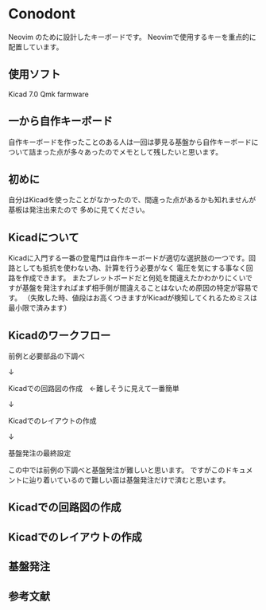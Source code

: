 # Conodont
Neovim のために設計したキーボードです。
Neovimで使用するキーを重点的に配置しています。
## 使用ソフト
Kicad 7.0
Qmk farmware
## 一から自作キーボード
自作キーボードを作ったことのある人は一回は夢見る基盤から自作キーボードについて詰まった点が多々あったのでメモとして残したいと思います。
## 初めに
自分はKicadを使ったことがなかったので、間違った点があるかも知れませんが基板は発注出来たので
多めに見てください。
## Kicadについて
Kicadに入門する一番の登竜門は自作キーボードが適切な選択肢の一つです。回路としても抵抗を使わない為、計算を行う必要がなく
電圧を気にする事なく回路を作成できます。
またブレットボードだと何処を間違えたかわかりにくいですが基盤を発注すればまず相手側が間違えることはないため原因の特定が容易です。
（失敗した時、値段はお高くつきますがKicadが検知してくれるためミスは最小限で済みます）
## Kicadのワークフロー
前例と必要部品の下調べ

↓

Kicadでの回路図の作成　←難しそうに見えて一番簡単

↓

Kicadでのレイアウトの作成

↓

基盤発注の最終設定

この中では前例の下調べと基盤発注が難しいと思います。
ですがこのドキュメントに辿り着いているので難しい面は基盤発注だけで済むと思います。

## Kicadでの回路図の作成
## Kicadでのレイアウトの作成
## 基盤発注
## 参考文献














